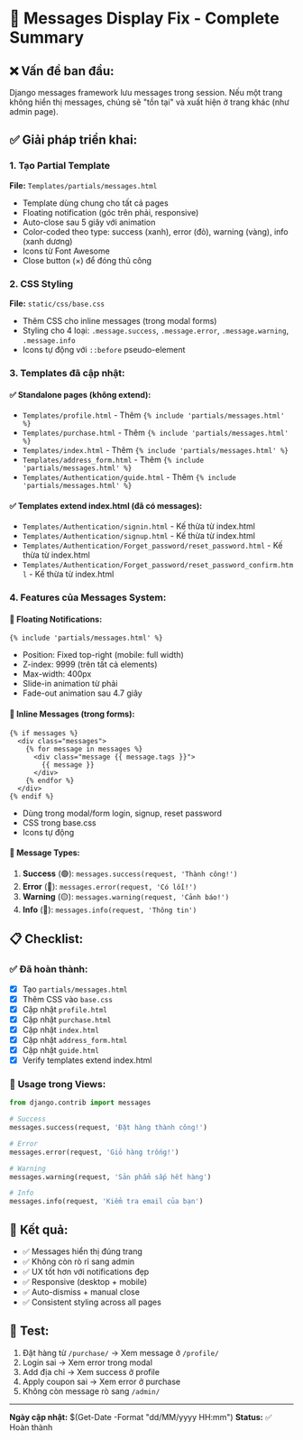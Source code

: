 # 🎯 Messages Display Fix - Complete Summary

## ❌ **Vấn đề ban đầu:**
Django messages framework lưu messages trong session. Nếu một trang không hiển thị messages, chúng sẽ "tồn tại" và xuất hiện ở trang khác (như admin page).

## ✅ **Giải pháp triển khai:**

### 1. **Tạo Partial Template** 
**File:** `Templates/partials/messages.html`
- Template dùng chung cho tất cả pages
- Floating notification (góc trên phải, responsive)
- Auto-close sau 5 giây với animation
- Color-coded theo type: success (xanh), error (đỏ), warning (vàng), info (xanh dương)
- Icons từ Font Awesome
- Close button (×) để đóng thủ công

### 2. **CSS Styling**
**File:** `static/css/base.css`
- Thêm CSS cho inline messages (trong modal forms)
- Styling cho 4 loại: `.message.success`, `.message.error`, `.message.warning`, `.message.info`
- Icons tự động với `::before` pseudo-element

### 3. **Templates đã cập nhật:**

#### ✅ **Standalone pages (không extend):**
- `Templates/profile.html` - Thêm `{% include 'partials/messages.html' %}`
- `Templates/purchase.html` - Thêm `{% include 'partials/messages.html' %}`
- `Templates/index.html` - Thêm `{% include 'partials/messages.html' %}`
- `Templates/address_form.html` - Thêm `{% include 'partials/messages.html' %}`
- `Templates/Authentication/guide.html` - Thêm `{% include 'partials/messages.html' %}`

#### ✅ **Templates extend index.html (đã có messages):**
- `Templates/Authentication/signin.html` - Kế thừa từ index.html
- `Templates/Authentication/signup.html` - Kế thừa từ index.html
- `Templates/Authentication/Forget_password/reset_password.html` - Kế thừa từ index.html
- `Templates/Authentication/Forget_password/reset_password_confirm.html` - Kế thừa từ index.html

### 4. **Features của Messages System:**

#### 🎨 **Floating Notifications:**
```django
{% include 'partials/messages.html' %}
```
- Position: Fixed top-right (mobile: full width)
- Z-index: 9999 (trên tất cả elements)
- Max-width: 400px
- Slide-in animation từ phải
- Fade-out animation sau 4.7 giây

#### 🎨 **Inline Messages (trong forms):**
```django
{% if messages %}
  <div class="messages">
    {% for message in messages %}
      <div class="message {{ message.tags }}">
        {{ message }}
      </div>
    {% endfor %}
  </div>
{% endif %}
```
- Dùng trong modal/form login, signup, reset password
- CSS trong base.css
- Icons tự động

#### 🎨 **Message Types:**
1. **Success** (🟢): `messages.success(request, 'Thành công!')`
2. **Error** (🔴): `messages.error(request, 'Có lỗi!')`
3. **Warning** (🟡): `messages.warning(request, 'Cảnh báo!')`
4. **Info** (🔵): `messages.info(request, 'Thông tin')`

## 📋 **Checklist:**

### ✅ **Đã hoàn thành:**
- [x] Tạo `partials/messages.html`
- [x] Thêm CSS vào `base.css`
- [x] Cập nhật `profile.html`
- [x] Cập nhật `purchase.html`
- [x] Cập nhật `index.html`
- [x] Cập nhật `address_form.html`
- [x] Cập nhật `guide.html`
- [x] Verify templates extend index.html

### 📝 **Usage trong Views:**
```python
from django.contrib import messages

# Success
messages.success(request, 'Đặt hàng thành công!')

# Error
messages.error(request, 'Giỏ hàng trống!')

# Warning
messages.warning(request, 'Sản phẩm sắp hết hàng')

# Info
messages.info(request, 'Kiểm tra email của bạn')
```

## 🎯 **Kết quả:**
- ✅ Messages hiển thị đúng trang
- ✅ Không còn rò rỉ sang admin
- ✅ UX tốt hơn với notifications đẹp
- ✅ Responsive (desktop + mobile)
- ✅ Auto-dismiss + manual close
- ✅ Consistent styling across all pages

## 🧪 **Test:**
1. Đặt hàng từ `/purchase/` → Xem message ở `/profile/`
2. Login sai → Xem error trong modal
3. Add địa chỉ → Xem success ở profile
4. Apply coupon sai → Xem error ở purchase
5. Không còn message rò sang `/admin/`

---
**Ngày cập nhật:** $(Get-Date -Format "dd/MM/yyyy HH:mm")
**Status:** ✅ Hoàn thành
